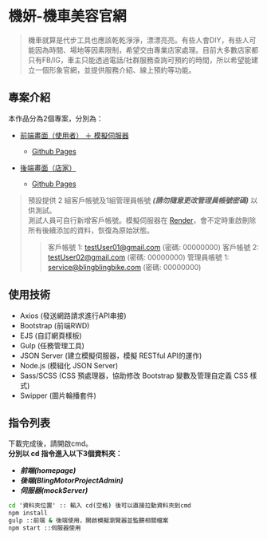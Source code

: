 # 機妍-機車美容官網

> 機車就算是代步工具也應該乾乾淨淨，漂漂亮亮。有些人會DIY，有些人可能因為時間、場地等因素限制，希望交由專業店家處理。目前大多數店家都只有FB/IG，車主只能透過電話/社群服務查詢可預約的時間，所以希望能建立一個形象官網，並提供服務介紹、線上預約等功能。


## 專案介紹
本作品分為2個專案，分別為：
- [前端畫面（使用者） ＋ 模擬伺服器](https://github.com/yts38n/BlingMotorProject)
  - [Github Pages](https://yts38n.github.io/BlingMotorProject/)

- [後端畫面（店家）](https://github.com/yts38n/BlingMotorProjectAdmin)
  - [Github Pages](https://yts38n.github.io/BlingMotorProjectAdmin/)

> 預設提供 2 組客戶帳號及1組管理員帳號 ***(請勿隨意更改管理員帳號密碼)*** 以供測試。  
測試人員可自行新增客戶帳號。模擬伺服器在 [Render](https://render.com/)，會不定時重啟刪除所有後續添加的資料，恢復為原始狀態。
>>客戶帳號 1: testUser01@gmail.com  (密碼: 00000000)
>>客戶帳號 2: testUser02@gmail.com  (密碼: 00000000)
>>管理員帳號 1: service@blingblingbike.com  (密碼: 00000000)


## 使用技術
- Axios (發送網路請求進行API串接)
- Bootstrap (前端RWD)
- EJS (自訂網頁樣板)
- Gulp (任務管理工具)
- JSON Server (建立模擬伺服器，模擬 RESTful API的運作)
- Node.js (模組化 JSON Server)
- Sass/SCSS (CSS 預處理器，協助修改 Bootstrap 變數及管理自定義 CSS 樣式)
- Swipper (圖片輪播套件)


## 指令列表
下載完成後，請開啟cmd。  
__分別以 cd 指令進入以下3個資料夾：__ 
- ***前端(homepage)***  
- ***後端(BlingMotorProjectAdmin)***  
- ***伺服器(mockServer)***

```cmd
cd '資料夾位置' :: 輸入 cd(空格) 後可以直接拉動資料夾到cmd
npm install
gulp ::前端 & 後端使用，開啟模擬瀏覽器並監聽相關檔案
npm start ::伺服器使用
```